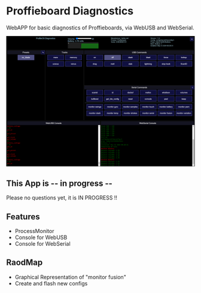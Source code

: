 
# Proffieboard Diagnostics
WebAPP for basic diagnostics of Proffieboards, via WebUSB and WebSerial.

![](/contrib/ProffieWebUSB.PNG)

## This App is -- in progress --
Please no questions yet, it is IN PROGRESS !!


## Features
* ProcessMonitor
* Console for WebUSB
* Console for WebSerial


## RaodMap
* Graphical Representation of "monitor fusion"
* Create and flash new configs
